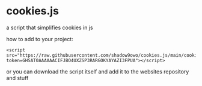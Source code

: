 # cookies.js
a script that simplifies cookies in js

how to add to your project:
```
<script src="https://raw.githubusercontent.com/shadow9owo/cookies.js/main/cookies.js?token=GHSAT0AAAAAACIFJBO4UXZSP3RARGOKYAYAZI3FPUA"></script>
```
or you can download the script itself and add it to the websites repository and stuff
